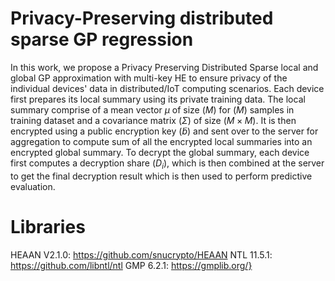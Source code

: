 # Privacy-Preserving distributed sparse GP regression
In this work, we propose a Privacy Preserving Distributed Sparse local and global GP approximation with multi-key HE to ensure privacy of the individual devices' data in distributed/IoT computing scenarios. Each device first prepares its local summary using its private training data. The local summary comprise of a mean vector $\mu$ of size $(M)$ for $(M)$ samples in training dataset and a covariance matrix $(\Sigma)$ of size $(M\times M)$. It is then encrypted using a public encryption key $(\tilde{b})$ and sent over to the server for aggregation to compute sum of all the encrypted local summaries into an encrypted global summary. To decrypt the global summary, each device first computes a decryption share $(D_i)$, which is then combined at the server to get the final decryption result which is then used to perform predictive evaluation.
# Libraries
HEAAN V2.1.0: https://github.com/snucrypto/HEAAN
NTL 11.5.1: https://github.com/libntl/ntl
GMP 6.2.1: https://gmplib.org/}
